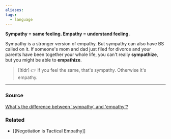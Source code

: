 ```yaml
---
aliases: 
tags:
  - language
---
```

**Sympathy = same feeling. Empathy = understand feeling.**

Sympathy is a stronger version of empathy. But sympathy can also have BS called on it. If someone's mom and dad just filed for divorce and your parents have been together your whole life, you can't really **sympathize**, but you might be able to **empathize**.

> [!tldr] 👉 If you feel the same, that's sympathy. Otherwise it's empathy.

---

### Source

[What's the difference between 'sympathy' and 'empathy'?](https://www.merriam-webster.com/words-at-play/sympathy-empathy-difference)

### Related
- [[Negotiation is Tactical Empathy]]